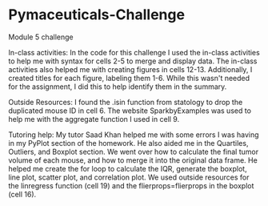 # Pymaceuticals-Challenge
Module 5 challenge

In-class activities:
In the code for this challenge I used the in-class activities to help me with syntax for cells 2-5 to merge and display data.
The in-class activities also helped me with creating figures in cells  12-13. Additionally, I created titles for each figure, labeling them 1-6. While this wasn't needed for the assignment, I did this to help identify them in the summary.

Outside Resources:
I found the .isin function from statology to drop the duplicated mouse ID in cell 6. 
The website SparkbyExamples was used to help me with the aggregate function I used in cell 9.

Tutoring help:
My tutor Saad Khan helped me with some errors I was having in my PyPlot section of the homework. He also aided me in the Quartiles, Outliers, and Boxplot section. We went over how to calculate the final tumor volume of each mouse, and how to merge it into the original data frame. He helped me create the for loop to calculate the IQR, generate the boxplot, line plot, scatter plot, and correlation plot. We used outside resources for the linregress function (cell 19) and the flierprops=flierprops in the boxplot (cell 16).
